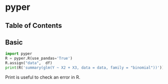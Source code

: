 # pyper

## Table of Contents

## Basic
```python
import pyper
R = pyper.R(use_pandas='True')
R.assign("data",  df)
print(R('summary(glm(Y ~ X2 + X3, data = data, family = "binomial"))'))
```
Print is useful to check an error in R.
